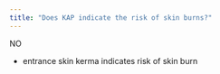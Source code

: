 ```yaml
---
title: "Does KAP indicate the risk of skin burns?"
---
```

NO
- entrance skin kerma indicates risk of skin burn

